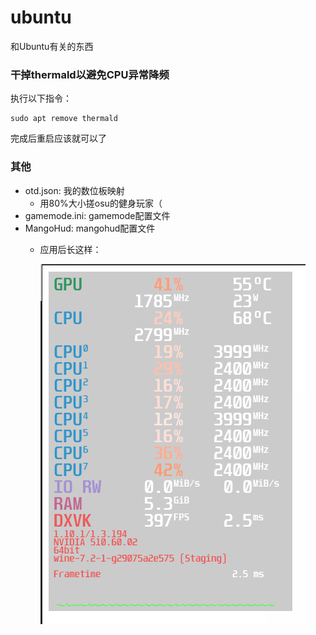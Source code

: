 # ubuntu
和Ubuntu有关的东西

### 干掉thermald以避免CPU异常降频
执行以下指令：
```
sudo apt remove thermald
```
完成后重启应该就可以了

### 其他
* otd.json: 我的数位板映射
    * 用80%大小搓osu的健身玩家（
* gamemode.ini: gamemode配置文件
* MangoHud: mangohud配置文件
    * 应用后长这样：
        
        ![截图](../assets//screenshot_1.png)